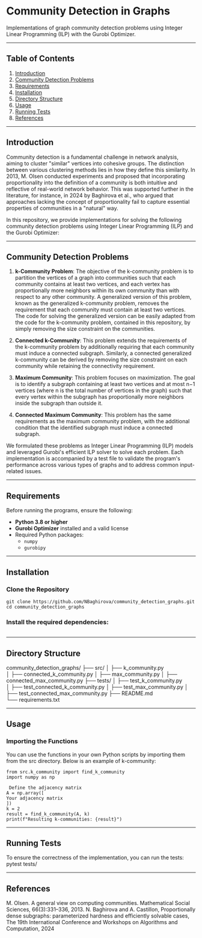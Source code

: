 # Community Detection in Graphs

Implementations of graph community detection problems using Integer Linear Programming (ILP) with the Gurobi Optimizer.

---

## Table of Contents
1. [Introduction](#introduction)
2. [Community Detection Problems](#community-detection-problems)
3. [Requirements](#requirements)
4. [Installation](#installation)
5. [Directory Structure](#directory-structure)
6. [Usage](#usage)
7. [Running Tests](#running-tests)
8. [References](#references)

---

## Introduction

Community detection is a fundamental challenge in network analysis, aiming to cluster "similar" vertices into cohesive groups. The distinction between various clustering methods lies in how they define this similarity. In 2013, M. Olsen conducted experiments and proposed that incorporating proportionality into the definition of a community is both intuitive and reflective of real-world network behavior. This was supported further in the literature, for instance, in 2024 by Baghirova et al., who argued that approaches lacking the concept of proportionality fail to capture essential properties of communities in a "natural" way.

In this repository, we provide implementations for solving the following community detection problems using Integer Linear Programming (ILP) and the Gurobi Optimizer:

---

## Community Detection Problems

1. **k-Community Problem**: The objective of the k-community problem is to partition the vertices of a graph into communities such that each community contains at least two vertices, and each vertex has proportionally more neighbors within its own community than with respect to any other community. A generalized version of this problem, known as the generalized k-community problem, removes the requirement that each community must contain at least two vertices. The code for solving the generalized version can be easily adapted from the code for the k-community problem, contained in this repository, by simply removing the size constraint on the communities.

2. **Connected k-Community**: This problem extends the requirements of the k-community problem by additionally requiring that each community must induce a connected subgraph. Similarly, a connected generalized k-community can be derived by removing the size constraint on each community while retaining the connectivity requirement.

3. **Maximum Community**: This problem focuses on maximization. The goal is to identify a subgraph containing at least two vertices and at most n−1 vertices (where n is the total number of vertices in the graph) such that every vertex within the subgraph has proportionally more neighbors inside the subgraph than outside it.

4. **Connected Maximum Community**: This problem has the same requirements as the maximum community problem, with the additional condition that the identified subgraph must induce a connected subgraph.

We formulated these problems as Integer Linear Programming (ILP) models and leveraged Gurobi's efficient ILP solver to solve each problem. Each implementation is accompanied by a test file to validate the program's performance across various types of graphs and to address common input-related issues.

---

## Requirements

Before running the programs, ensure the following:
- **Python 3.8 or higher**
- **Gurobi Optimizer** installed and a valid license
- Required Python packages:
  - `numpy`
  - `gurobipy`

---

## Installation

### Clone the Repository
```
git clone https://github.com/NBaghirova/community_detection_graphs.git
cd community_detection_graphs
```
### Install the required dependencies:
```pip install -r requirements.txt
```
---
## Directory Structure

community_detection_graphs/
├── src/
│   ├── k_community.py          
│   ├── connected_k_community.py 
│   ├── max_community.py
│   ├── connected_max_community.py
├── tests/
│   ├── test_k_community.py  
│   ├── test_connected_k_community.py 
│   ├── test_max_community.py
│   ├── test_connected_max_community.py
├── README.md         
└── requirements.txt      

---
## Usage

### Importing the Functions
You can use the functions in your own Python scripts by importing them from the src directory. Below is an example of k-community:
```
from src.k_community import find_k_community
import numpy as np

 Define the adjacency matrix
A = np.array([
Your adjacency matrix
])
k = 2
result = find_k_community(A, k)
print(f"Resulting k-communities: {result}")
```
---
## Running Tests

To ensure the correctness of the implementation, you can run the tests:
pytest tests/

---
## References
M. Olsen. A general view on computing communities. Mathematical
Social Sciences, 66(3):331–336, 2013.
N. Baghirova and A. Castillon, Proportionally dense subgraphs: parameterized hardness and efficiently solvable cases, The 19th International Conference and Workshops on Algorithms and Computation, 2024

